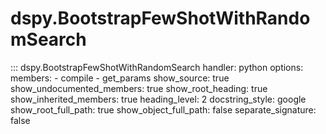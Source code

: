 # dspy.BootstrapFewShotWithRandomSearch

::: dspy.BootstrapFewShotWithRandomSearch
    handler: python
    options:
        members:
            - compile
            - get_params
        show_source: true
        show_undocumented_members: true
        show_root_heading: true
        show_inherited_members: true
        heading_level: 2
        docstring_style: google
        show_root_full_path: true
        show_object_full_path: false
        separate_signature: false
